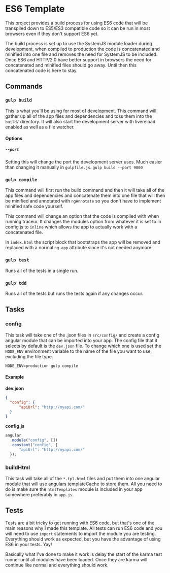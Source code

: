 # ES6 Template

This project provides a build process for using ES6 code that will be transpiled down to ES5/ES3 compatible code so it can be run in most browsers even if they don't support ES6 yet.

The build process is set up to use the SystemJS module loader during development, when compiled to production the code is concatenated and minified into one file and removes the need for SystemJS to be included. Once ES6 and HTTP/2.0 have better support in browsers the need for concatenated and minified files should go away. Until then this concatenated code is here to stay.

## Commands

### `gulp build`
This is what you'll be using for most of development.
This command will gather up all of the app files and dependencies and toss them into the `build/` directory. It will also start the development server with livereload enabled as well as a file watcher.

#### Options

##### `--port`
Setting this will change the port the development server uses. Much easier than changing it manually in `gulpfile.js`.
`gulp build --port 9000`

### `gulp compile`
This command will first run the build command and then it will take all of the app files and dependencies and concatenate them into one file that will then be minified and annotated with `ngAnnotate` so you don't have to implement minified safe code yourself.

This command will change an option that the code is compiled with when running traceur. It changes the modules option from whatever it is set to in config.js to `inline` which allows the app to actually work with a concatenated file.

In `index.html` the script block that bootstraps the app will be removed and replaced with a normal `ng-app` attribute since it's not needed anymore.

### `gulp test`
Runs all of the tests in a single run.

### `gulp tdd`
Runs all of the tests but runs the tests again if any changes occur.

## Tasks

### config
This task will take one of the .json files in `src/config/` and create a config angular module that can be imported into your app. The config file that it selects by default is the `dev.json` file. To change which one is used set the `NODE_ENV` environment variable to the name of the file you want to use, excluding the file type.

`NODE_ENV=production gulp compile`

#### Example
**dev.json**

```json
{
  "config": {
      "apiUrl": "http://myapi.com/"
  }
}
```

**config.js**

```javascript
angular
  .module("config", [])
  .constant("config", {
      "apiUrl": "http://myapi.com/"
  });
```

### buildHtml
This task will take all of the `*.tpl.html` files and put them into one angular module that will use angulars templateCache to store them. All you need to do is make sure the `htmlTemplates` module is included in your app somewhere preferably in `app.js`.

## Tests
Tests are a bit tricky to get running with ES6 code, but that's one of the main reasons why I made this template. All tests can run ES6 code and you will need to use `import` statements to import the module you are testing. Everything should work as expected, but you have the advantage of using ES6 in your tests. Yay!

Basically what I've done to make it work is delay the start of the karma test runner until all modules have been loaded. Once they are karma will continue like normal and everything should work.
